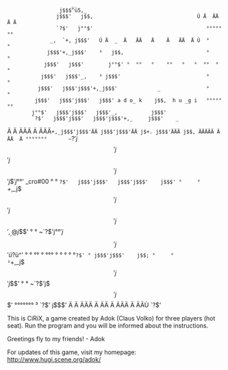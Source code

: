                          _
                     j$$$^ü5,_
                    j$$$'   j$$,                                  Ú Ä  ÄÄ  Ä Ä
                    `?$'   j°°$'                                     °°°°°°°
                  _,  `+, j$$$'   Ú Ä  _  Ä   ÄÄ   Ä    Ä   ÄÄ  Ä Ù  °     °
                 j$$$'+,_j$$$'    ³   j$$,                           °     °
                j$$$'   j$$$'        j°°$' °  °°   °    °°   °   °  °°  °  °
               j$$$'   j$$$'_,    ³ j$$$'                            °     °
              j$$$'   j$$$'j$$$'+,_j$$$'             _               °     °
             j$$$'   j$$$'j$$$'   j$$$' a d o_ k    j$$,  h u _g i   °°°°°°°
            j°°$'   j$$$'j$$$'   j$$$'_,           j$$$'
            `?$'   j$$$'j$$$'   j$$$'j$$$'+,_     j$$$'    _
 Ä Ä ÄÄÄ Ä ÄÄÄ`+,_j$$$'j$$$'ÄÄ j$$$'j$$$'ÄÄ j$+. j$$$'ÄÄÄ j$$, ÄÄÄÄÄ Ä  ÄÄ  Ä
   °°°°°°°       ~`?$'j$$$'   j$$$'j$$$'   j$$$'j$$$'    j°°$'         _cro#00
   °     °            `?$'   j$$$'j$$$'   j$$$'j$$$'    j$$$'
   °     °              `+,_j$$$'j$$$'   j$$$'j$$$',_,@j$$$'
   °     °                 ~`?$'j°°$'   j$$$'j$$$'   ü?$ü^'
   °  °  °°  °  °°°  °  ° ° °  °`?$' ° j$$$'j$$$'    j$$;
   °     °                       ³`+,_j$$$'j$$$'    j$$$'
   °     °                           ~`?$'j$$$'    j$$$'
   °°°°°°°                       ³        `?$'    j$$$'
 Ä Ä  ÄÄÄ Ä  ÄÄ  Ä   ÄÄÄ  Ä    ÄÄÙ                `?$'


 This is CiRiX, a game created by Adok (Claus Volko) for three players (hot
 seat). Run the program and you will be informed about the instructions.

 Greetings fly to my friends!
                                                                        - Adok

 For updates of this game, visit my homepage:
 http://www.hugi.scene.org/adok/
